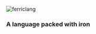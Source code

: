 ![ferriclang](https://user-images.githubusercontent.com/41879253/129454122-7e6c6518-a871-4bd7-a6bd-84d5067e99fd.png)

### A language packed with iron

